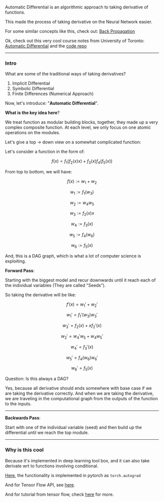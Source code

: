 Automatic Differential is an algorithmic approach to taking derivative of functions. 

This made the process of taking derivative on the Neural Network easier. 

For some similar concepts like this, check out: [Back Propagation](Back%20Propagation.md)

Ok, check out this very cool course notes from University of Toronto: [Automatic Differential](https://www.cs.toronto.edu/~rgrosse/courses/csc421_2019/readings/L06%20Automatic%20Differentiation.pdf) and the [code repo](https://github.com/mattjj/autodidact)

---
### **Intro**

What are some of the traditional ways of taking derivatives? 
1. Implicit Differential 
2. Symbolic Differential 
3. Finite Differences (Numerical Approach)

Now, let's introduce: "**Automatic Differential**". 

**What is the key idea here**? 

We treat function as modular building blocks, together, they made up a very complex composite function. At each level, we only focus on one atomic operations on the modules. 

Let's give a top -> down view on a somewhat complicated function: 

Let's consider a function in the form of: 

$$
f(x) = f_1(f_2(x)x) + f_3(x)f_4(f_5(x))
$$

From top to bottom, we will have: 

$$
f(x) := w_1 + w_2
$$

$$
w_1 := f_1(w_3)
$$

$$
w_2 := w_4w_5 
$$

$$
w_3 := f_2(x)x 
$$

$$
w_4 := f_3(x)
$$

$$
w_5 := f_4(w_6)
$$

$$
w_6 := f_5(x)
$$

And, this is a DAG graph, which is what a lot of computer science is exploiting. 


**Forward Pass**: 

Starting with the biggest model and recur downwards until it reach each of the individual variables (They are called "Seeds").

So taking the derivative will be like: 

$$f'(x) = w_1' + w_2'$$

$$ w_1' = f_1'(w_3)w_3'$$

$$
w_3' = f_2(x) + xf_2'(x)
$$

$$
w_2' = w_4'w_5 + w_4w_5'
$$

$$
w_4' = f_3'(x)
$$

$$
w_5' = f_4(w_6)w_6'
$$

$$
w_6' = f_5(x)
$$


Question: Is this always a DAG? 

Yes, because all derivative should ends somewhere with base case if we are taking the derivative correctly. And when we are taking the derivative, we are traveling in the computational graph from the outputs of the function to the inputs. 

---
**Backwards Pass**: 

Start with one of the individual variable (seed) and then build up the differential until we reach the top module.

---

### **Why is this cool**

Because it's implemented in deep learning tool box, and it can also take derivate wrt to functions involving conditional.   

[Here](https://pytorch.org/tutorials/beginner/blitz/autograd_tutorial.html), the functionality is implemented in pytorch as `torch.autograd`

And for Tensor Flow API, see [here](https://www.tensorflow.org/guide/advanced_autodiff). 

And for tutorial from tensor flow, check [here](https://www.tensorflow.org/guide/autodiff) for more. 